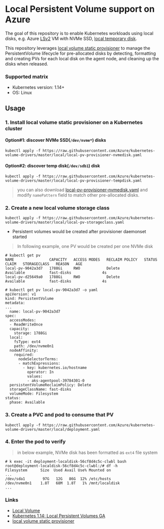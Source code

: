 # Local Persistent Volume support on Azure
The goal of this repository is to enable Kubernetes workloads using local disks, e.g. Azure [LSv2](https://docs.microsoft.com/en-us/azure/virtual-machines/lsv2-series) VM with NVMe SSD, [local temporary disk](https://docs.microsoft.com/en-us/azure/virtual-machines/linux/managed-disks-overview#temporary-disk).

This repository leverages [local volume static provisioner](https://github.com/kubernetes-sigs/sig-storage-local-static-provisioner) to manage the PersistentVolume lifecycle for pre-allocated disks by detecting, formatting and creating PVs for each local disk on the agent node, and cleaning up the disks when released.

### Supported matrix
 - Kubernetes version: 1.14+
 - OS: Linux

## Usage
### 1. Install local volume static provisioner on a Kubernetes cluster
#### Option#1: discover NVMe SSD(`/dev/nvme*`) disks
```console
kubectl apply -f https://raw.githubusercontent.com/Azure/kubernetes-volume-drivers/master/local/local-pv-provisioner-nvmedisk.yaml
```

#### Option#2: discover temp disk(`/dev/sdb1`) disk
```console
kubectl apply -f https://raw.githubusercontent.com/Azure/kubernetes-volume-drivers/master/local/local-pv-provisioner-tempdisk.yaml
```
> you can also download [local-pv-provisioner-nvmedisk.yaml](https://github.com/Azure/kubernetes-volume-drivers/blob/master/local/local-pv-provisioner-nvmedisk.yaml) and modify `namePattern` field to match other pre-allocated disks.

### 2. Create a new local volume storage class
```console
kubectl apply -f https://raw.githubusercontent.com/Azure/kubernetes-volume-drivers/master/local/local-pv-storageclass.yaml
```

 - Persistent volumes would be created after provisioner daemonset started
> In following example, one PV would be created per one NVMe disk
```console
# kubectl get pv
NAME                CAPACITY   ACCESS MODES   RECLAIM POLICY   STATUS      CLAIM   STORAGECLASS   REASON   AGE
local-pv-9042a3d7   1788Gi     RWO            Delete           Available           fast-disks              4s
local-pv-d25649a0   1788Gi     RWO            Delete           Available           fast-disks              4s

# kubectl get pv local-pv-9042a3d7 -o yaml
apiVersion: v1
kind: PersistentVolume
metadata:
...
  name: local-pv-9042a3d7
spec:
  accessModes:
  - ReadWriteOnce
  capacity:
    storage: 1788Gi
  local:
    fsType: ext4
    path: /dev/nvme0n1
  nodeAffinity:
    required:
      nodeSelectorTerms:
      - matchExpressions:
        - key: kubernetes.io/hostname
          operator: In
          values:
          - aks-agentpool-39784301-0
  persistentVolumeReclaimPolicy: Delete
  storageClassName: fast-disks
  volumeMode: Filesystem
status:
  phase: Available
```

### 3. Create a PVC and pod to consume that PV
```console
kubectl apply -f https://raw.githubusercontent.com/Azure/kubernetes-volume-drivers/master/local/deployment.yaml
```

### 4. Enter the pod to verify
> in below example, NVMe disk has been formatted as `ext4` file system 
```console
# k exec -it deployment-localdisk-56cf8d4c5c-clwbl bash
root@deployment-localdisk-56cf8d4c5c-clwbl:/# df -h
Filesystem      Size  Used Avail Use% Mounted on
...
/dev/sda1        97G   12G   86G  12% /etc/hosts
/dev/nvme0n1    1.8T   68M  1.8T   1% /mnt/localdisk
...
```

### Links
 - [Local Volume](https://kubernetes.io/docs/concepts/storage/volumes/#local)
 - [Kubernetes 1.14: Local Persistent Volumes GA](https://kubernetes.io/blog/2019/04/04/kubernetes-1.14-local-persistent-volumes-ga/)
 - [local volume static provisioner](https://github.com/kubernetes-sigs/sig-storage-local-static-provisioner)
